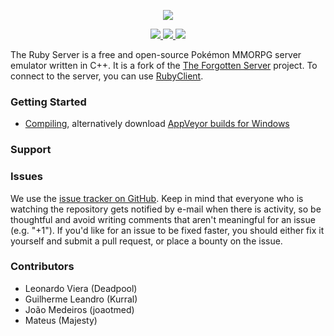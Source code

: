 
<p align="center">
	<img src="https://i.imgur.com/xFIGpOC.png"/>	
</p>
<p align="center">
	<a href="https://travis-ci.org/rubyserver/rubyserver/" target="_blank">
		<img src="https://travis-ci.org/rubyserver/rubyserver.svg?branch=master"/>	
	</a>
	<a href="https://ci.appveyor.com/project/Leohige/rubyserver" target="_blank">
		<img src="https://ci.appveyor.com/api/projects/status/w3kku4h3thpvaopv/branch/master?svg=true"/>	
	</a>
	<a href="https://discord.gg/XTrZGpy" target="_blank">
		<img src="https://img.shields.io/discord/402528955535458342.svg"/>	
	</a>
</p>

The Ruby Server is a free and open-source Pokémon MMORPG server emulator written in C++. It is a fork of the [The Forgotten Server](https://github.com/otland/forgottenserver) project. To connect to the server, you can use [RubyClient](https://github.com/rubyserver/rubyclient).

### Getting Started

* [Compiling](https://rubyserver.github.io/rubyserver/#/compiling), alternatively download [AppVeyor builds for Windows](https://ci.appveyor.com/project/Leohige/rubyserver)

### Support

### Issues

We use the [issue tracker on GitHub](https://github.com/rubyserver/rubyserver/issues). Keep in mind that everyone who is watching the repository gets notified by e-mail when there is activity, so be thoughtful and avoid writing comments that aren't meaningful for an issue (e.g. "+1"). If you'd like for an issue to be fixed faster, you should either fix it yourself and submit a pull request, or place a bounty on the issue.

### Contributors

* Leonardo Viera (Deadpool)
* Guilherme Leandro (Kurral)
* João Medeiros (joaotmed)
* Mateus (Majesty)
